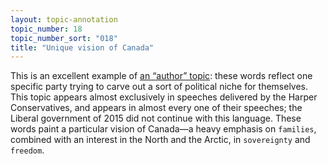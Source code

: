 ```yaml
---
layout: topic-annotation
topic_number: 18
topic_number_sort: "018"
title: "Unique vision of Canada"
---
```


This is an excellent example of [an “author” topic](/discussion/#types-of-topics): these words reflect one specific party trying to carve out a sort of political niche for themselves. This topic appears almost exclusively in speeches delivered by the Harper Conservatives, and appears in almost every one of their speeches; the Liberal government of 2015 did not continue with this language. These words paint a particular vision of Canada—a heavy emphasis on `families`, combined with an interest in the North and the Arctic, in `sovereignty` and `freedom`.